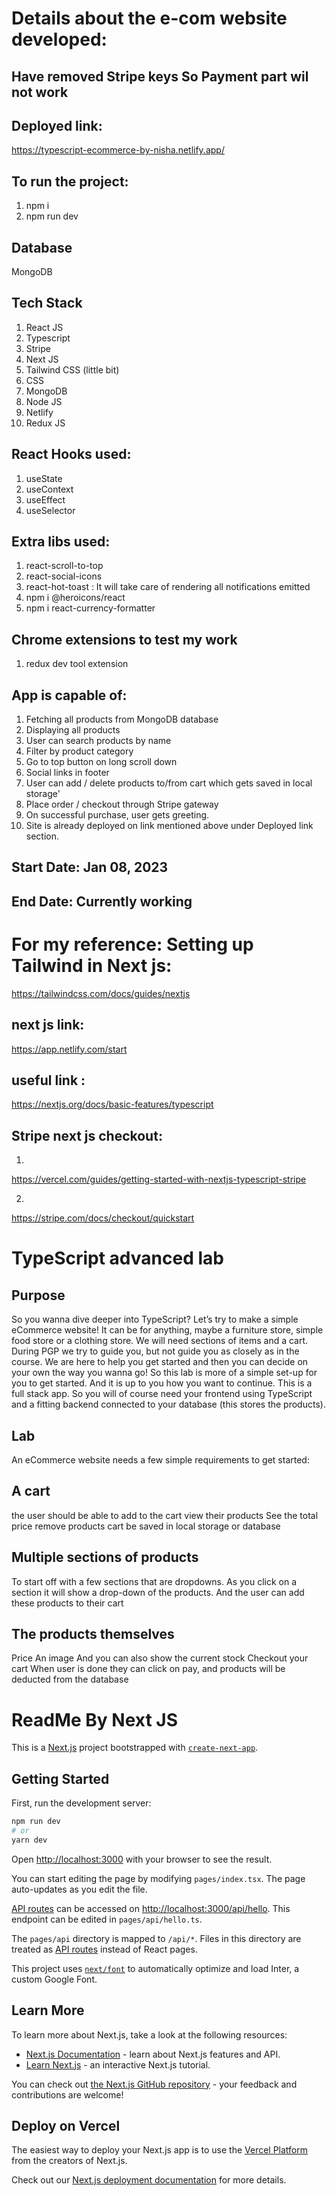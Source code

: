 # Details about the e-com website developed: 
## Have removed Stripe keys So Payment part wil not work
## Deployed link: 
https://typescript-ecommerce-by-nisha.netlify.app/



















## To run the project:
1. npm i
2. npm run dev

## Database
MongoDB

## Tech Stack
1. React JS
2. Typescript
3. Stripe
4. Next JS
5. Tailwind CSS (little bit)
6. CSS
7. MongoDB
8. Node JS
9. Netlify
10. Redux JS

## React Hooks used:
1. useState
2. useContext
3. useEffect
4. useSelector

## Extra libs used:
1. react-scroll-to-top
2. react-social-icons
3. react-hot-toast : It will take care of rendering all notifications emitted
4. npm i @heroicons/react
5. npm i react-currency-formatter

## Chrome extensions to test my work
1. redux dev tool extension

## App is capable of:
1. Fetching all products from MongoDB database
2. Displaying all products
3. User can search products by name
4. Filter by product category
5. Go to top button on long scroll down
6. Social links in footer
7. User can add / delete products to/from cart which gets saved in local storage'
8. Place order / checkout through Stripe gateway
9. On successful purchase, user gets greeting.
10. Site is already deployed on link mentioned above under Deployed link section.

## Start Date: Jan 08, 2023
## End Date: Currently working

# For my reference: Setting up Tailwind in Next js:
https://tailwindcss.com/docs/guides/nextjs
## next js link: 
https://app.netlify.com/start
## useful link : 
https://nextjs.org/docs/basic-features/typescript
## Stripe next js checkout:
1. 
https://vercel.com/guides/getting-started-with-nextjs-typescript-stripe

2. 
https://stripe.com/docs/checkout/quickstart





# TypeScript advanced lab
## Purpose 
So you wanna dive deeper into TypeScript? Let’s try to make a simple eCommerce website! It can be for anything, maybe a furniture store, simple food store or a clothing store. We will need sections of items and a cart. 
During PGP we try to guide you, but not guide you as closely as in the course. We are here to help you get started and then you can decide on your own the way you wanna go! So this lab is more of a simple set-up for you to get started. And it is up to you how you want to continue.
This is a full stack app. So you will of course need your frontend using TypeScript and a fitting backend connected to your database (this stores the products).
## Lab
An eCommerce website needs a few simple requirements to get started: 
## A cart
the user should be able to add to the cart 
view their products
See the total price
remove products 
cart be saved in local storage or database
## Multiple sections of products 
To start off with a few sections that are dropdowns. As you click on a section it will show a drop-down of the products. And the user can add these products to their cart
## The products themselves 
Price
An image 
And you can also show the current stock
Checkout your cart
When user is done they can click on pay, and products will be deducted from the database






# ReadMe By Next JS
This is a [Next.js](https://nextjs.org/) project bootstrapped with [`create-next-app`](https://github.com/vercel/next.js/tree/canary/packages/create-next-app).

## Getting Started

First, run the development server:

```bash
npm run dev
# or
yarn dev
```

Open [http://localhost:3000](http://localhost:3000) with your browser to see the result.

You can start editing the page by modifying `pages/index.tsx`. The page auto-updates as you edit the file.

[API routes](https://nextjs.org/docs/api-routes/introduction) can be accessed on [http://localhost:3000/api/hello](http://localhost:3000/api/hello). This endpoint can be edited in `pages/api/hello.ts`.

The `pages/api` directory is mapped to `/api/*`. Files in this directory are treated as [API routes](https://nextjs.org/docs/api-routes/introduction) instead of React pages.

This project uses [`next/font`](https://nextjs.org/docs/basic-features/font-optimization) to automatically optimize and load Inter, a custom Google Font.

## Learn More

To learn more about Next.js, take a look at the following resources:

- [Next.js Documentation](https://nextjs.org/docs) - learn about Next.js features and API.
- [Learn Next.js](https://nextjs.org/learn) - an interactive Next.js tutorial.

You can check out [the Next.js GitHub repository](https://github.com/vercel/next.js/) - your feedback and contributions are welcome!

## Deploy on Vercel

The easiest way to deploy your Next.js app is to use the [Vercel Platform](https://vercel.com/new?utm_medium=default-template&filter=next.js&utm_source=create-next-app&utm_campaign=create-next-app-readme) from the creators of Next.js.

Check out our [Next.js deployment documentation](https://nextjs.org/docs/deployment) for more details.
